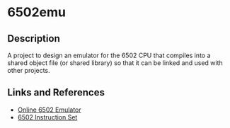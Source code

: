 # 6502emu
## Description
A project to design an emulator for the 6502 CPU that compiles into a shared object file (or shared library) 
so that it can be linked and used with other projects. 

## Links and References
- [Online 6502 Emulator](http://visual6502.org/JSSim/expert.html)
- [6502 Instruction Set](http://www.llx.com/~nparker/a2/opcodes.html)
